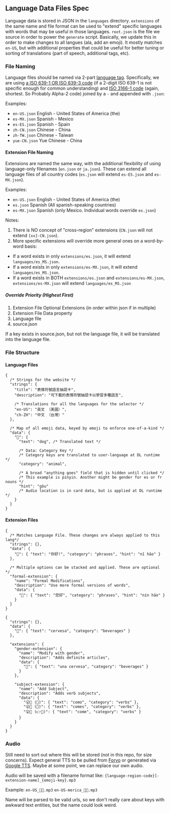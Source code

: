 ## Language Data Files Spec

Language data is stored in JSON in the `languages` directory. `extensions` of the same name and file format can be used to "extend" specific languages with words that may be useful in those languages. `root.json` is the file we source in order to power the `generate` script. Basically, we update this in order to make changes to all langues (ala, add an emoji). It mostly matches `en-US`, but with additional properties that could be useful for better tuning or sorting of translations (part of speech, additional tags, etc).

### File Naming

Language files should be named via 2-part [language tag](https://www.rfc-editor.org/rfc/rfc5646.html#section-2.1). Specifically, we are using [a ISO 639-1 OR ISO 639-3 code](https://en.wikipedia.org/wiki/List_of_ISO_639-1_codes) (if a 2-digit ISO 639-1 is not specific enough for common understanding) and [ISO 3166-1 code](https://www.iso.org/obp/ui/#search/code/) (again, shortest. So Probably Alpha-2 code) joined by a `-` and appended with `.json`:

Examples:

- `en-US.json` English - United States of America (the)
- `es-MX.json` Spanish - Mexico
- `es-ES.json` Spanish - Spain
- `zh-CN.json` Chinese - China
- `zh-TW.json` Chinese - Taiwan
- `yue-CN.json` Yue Chinese - China

#### Extension File Naming

Extensions are named the same way, with the additional flexibility of using language-only filenames (`en.json` or `ja.json`). These can extend all language files of all country codes (`es.json` will extend `es-ES.json` and `es-MX.json`).

Examples:

- `en-US.json` English - United States of America (the)
- `es.json` Spanish (All spanish-speaking countries)
- `es-MX.json` Spanish (only Mexico. Individual words override `es.json`)

Notes:

1. There is NO concept of "cross-region" extensions (`CN.json` will not extend `[xx]-CN.json`).
2. More specific extensions will override more general ones on a word-by-word basis:

- If a word exists in only `extensions/es.json`, it will extend `languages/es_MS.json`.
- If a word exists in only `extensions/es-MX.json`, it will extend `languages/es_MS.json`.
- If a word exists in BOTH `extensions/es.json` and `extensions/es-MX.json`, `extensions/es-MX.json` will extend `languages/es_MS.json`

##### Override Priority (Highest First)

1. Extension File Optional Extensions (in order within json if in multiple)
2. Extension File Data property
3. Language file
4. source.json

If a key exists in source.json, but not the language file, it will be translated into the language file.

### File Structure

#### Language Files

```jsonc
{
  /* Strings for the website */
  "strings": {
    "title": "表情符號語言抽認卡",
    "description": "可下載的表情符號抽認卡以學習多種語言",

    /* Translations for all the languages for the selector */
    "en-US": "英文 （美國）",
    "ch-ZH": "中文 （台灣）"
  },

  /* Map of all emoji data, keyed by emoji to enforce one-of-a-kind */
  "data": {
    "🐶": {
      "text": "dog", /* Translated text */

      /* Data: Category Key */
      /* Category keys are translated to user-language at DL runtime */
      "category": "animal",

      /* A broad "anything goes" field that is hidden until clicked */
      /* This example is pinyin. Another might be gender for es or fr nouns */
      "hint": "gǒu"
      /* Audio location is in card data, but is applied at DL runtime */
    }
  }
}
```

#### Extension Files

```jsonc
{
  /* Matches Language File. These changes are always applied to this lang*/
  "strings": {},
  "data": {
    "👋": { "text": "你好!", "category": "phrases", "hint": "nĭ hăo" }
  },

  /* Multiple options can be stacked and applied. These are optional */
  "formal-extension": {
    "name": "Formal Modifications",
    "description": "Use more formal versions of words",
    "data": {
      "👋": { "text": "您好", "category": "phrases", "hint": "nín hăo" }
    }
  }
}
```

```jsonc
{
  "strings": {},
  "data": {
    "🍺": { "text": "cervesa", "category": "beverages" }
  },

  "extensions": {
    "gender-extension": {
      "name": "Modify with gender",
      "description": "Adds definite articles",
      "data": {
        "🍺": { "text": "una cervesa", "category": "beverages" }
      }
    },

    "subject-extension": {
      "name": "Add Subject",
      "description": "Adds verb subjects",
      "data": {
        "😮🍔 (🙋)": { "text": "como", "category": "verbs" },
        "😮🍔 (🫵)": { "text": "comes", "category": "verbs" },
        "😮🍔 (👉🧍)": { "text": "come", "category": "verbs" }
      }
    }
  }
}
```

### Audio

Still need to sort out where this will be stored (not in this repo, for size concerns). Expect general TTS to be pulled from [Forvo](https://api.forvo.com/) or generated via [Google TTS](https://cloud.google.com/text-to-speech). Maybe at some point, we can replace our own audio.

Audio will be saved with a filename format like: `{language-region-code}[-extension-name]_{emoji-key}.mp3`

Example: `en-US_📏🐜.mp3` `en-US-merica_📏🐜.mp3`

Name will be parsed to be valid urls, so we don't really care about keys with awkward text entities, but the name could look weird.
